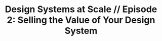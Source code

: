---
layout: bookmark
title: 'Design Systems at Scale // Episode 2: Selling the Value of Your Design System'
tags:
  - Bookmarks
  - Design Systems
  - Resources
  - YouTube
created: '2023-04-11T23:40:52.748Z'
link: https://www.youtube.com/watch?v=XTGBbKjIP7Y
id: 555701520
excerpt: >-
  Early alignment is everything. Whether your starting (or restarting) a
  #designsystem, learn who to involve and how to get buy-in.
image: https://i.ytimg.com/vi/XTGBbKjIP7Y/maxresdefault.jpg
---